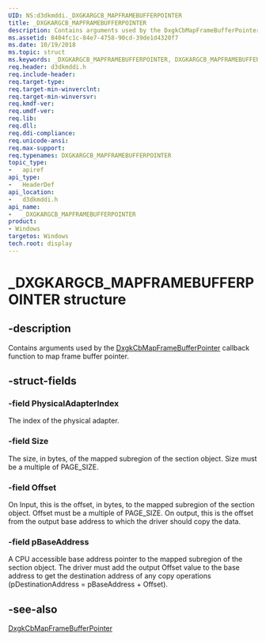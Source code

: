 ```yaml
---
UID: NS:d3dkmddi._DXGKARGCB_MAPFRAMEBUFFERPOINTER
title: _DXGKARGCB_MAPFRAMEBUFFERPOINTER
description: Contains arguments used by the DxgkCbMapFrameBufferPointer callback function to map frame buffer pointer.
ms.assetid: 8404fc1c-84e7-4758-90cd-39de1d4320f7
ms.date: 10/19/2018
ms.topic: struct
ms.keywords: _DXGKARGCB_MAPFRAMEBUFFERPOINTER, DXGKARGCB_MAPFRAMEBUFFERPOINTER, *INOUT_PDXGKARGCB_MAPFRAMEBUFFERPOINTER
req.header: d3dkmddi.h
req.include-header:
req.target-type:
req.target-min-winverclnt:
req.target-min-winversvr:
req.kmdf-ver:
req.umdf-ver:
req.lib:
req.dll:
req.ddi-compliance:
req.unicode-ansi:
req.max-support:
req.typenames: DXGKARGCB_MAPFRAMEBUFFERPOINTER
topic_type:
-	apiref
api_type:
-	HeaderDef
api_location:
-	d3dkmddi.h
api_name:
-	_DXGKARGCB_MAPFRAMEBUFFERPOINTER
product: 
- Windows
targetos: Windows
tech.root: display
---
```


# _DXGKARGCB_MAPFRAMEBUFFERPOINTER structure

## -description

Contains arguments used by the [DxgkCbMapFrameBufferPointer](nc-d3dkmddi-dxgkcb_mapframebufferpointer.md) callback function to map frame buffer pointer.

## -struct-fields

### -field PhysicalAdapterIndex

The index of the physical adapter.

### -field Size

The size, in bytes, of the mapped subregion of the section object. Size must be a multiple of PAGE_SIZE.

### -field Offset

On Input, this is the offset, in bytes, to the mapped subregion of the section object. Offset must be a multiple of PAGE_SIZE. On output, this is the offset from the output base address to which the driver should copy the data.

### -field pBaseAddress

A CPU accessible base address pointer to the mapped subregion of the section object. The driver must add the output Offset value to the base address to get the destination address of any copy operations (pDestinationAddress = pBaseAddress + Offset).


## -see-also

[DxgkCbMapFrameBufferPointer](nc-d3dkmddi-dxgkcb_mapframebufferpointer.md)
